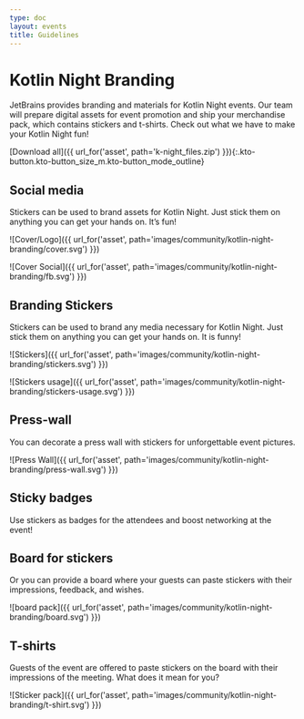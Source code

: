 ```yaml
---
type: doc
layout: events
title: Guidelines
---
```


# Kotlin Night Branding 

JetBrains provides branding and materials for Kotlin Night events. Our team will prepare digital assets for event promotion and ship your merchandise pack, which contains stickers and t-shirts. Check out what we have to make your Kotlin Night fun!

[Download all]({{ url_for('asset', path='k-night_files.zip') }}){:.kto-button.kto-button_size_m.kto-button_mode_outline}

## Social media

Stickers can be used to brand assets for Kotlin Night. Just stick them on anything you can get your hands on. It’s fun!

![Cover/Logo]({{ url_for('asset', path='images/community/kotlin-night-branding/cover.svg') }})

![Cover Social]({{ url_for('asset', path='images/community/kotlin-night-branding/fb.svg') }})
 
## Branding Stickers
 
Stickers can be used to brand any media necessary for Kotlin Night. Just stick them on anything you can get your hands on. It is funny!
 
![Stickers]({{ url_for('asset', path='images/community/kotlin-night-branding/stickers.svg') }})
 
![Stickers usage]({{ url_for('asset', path='images/community/kotlin-night-branding/stickers-usage.svg') }})

## Press-wall

You can decorate a press wall with stickers for unforgettable event pictures.

![Press Wall]({{ url_for('asset', path='images/community/kotlin-night-branding/press-wall.svg') }})

## Sticky badges

Use stickers as badges for the attendees and boost networking at the event!

## Board for stickers

Or you can provide a board where your guests can paste stickers with their impressions, feedback, and wishes. 

![board pack]({{ url_for('asset', path='images/community/kotlin-night-branding/board.svg') }})

## T-shirts

Guests of the event are offered to paste stickers on the board with their impressions of the meeting. What does it mean for you?

![Sticker pack]({{ url_for('asset', path='images/community/kotlin-night-branding/t-shirt.svg') }})
